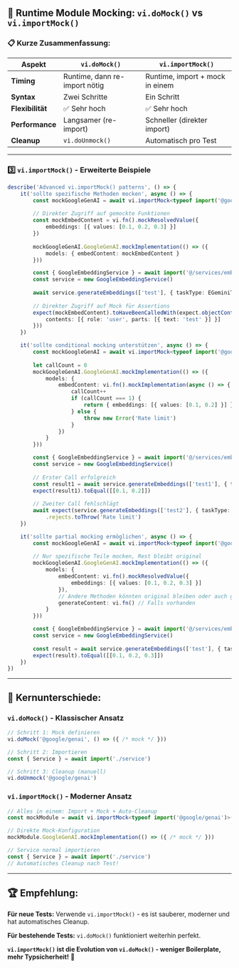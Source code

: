 ## **🔄 Runtime Module Mocking: `vi.doMock()` vs `vi.importMock()`**

### **📋 Kurze Zusammenfassung:**

| Aspekt | `vi.doMock()` | `vi.importMock()` |
|--------|---------------|-------------------|
| **Timing** | Runtime, dann re-import nötig | Runtime, import + mock in einem |
| **Syntax** | Zwei Schritte | Ein Schritt |
| **Flexibilität** | ✅ Sehr hoch | ✅ Sehr hoch |
| **Performance** | Langsamer (re-import) | Schneller (direkter import) |
| **Cleanup** | `vi.doUnmock()` | Automatisch pro Test |

---


### **3️⃣ `vi.importMock()` - Erweiterte Beispiele**

```typescript
describe('Advanced vi.importMock() patterns', () => {
    it('sollte spezifische Methoden mocken', async () => {
        const mockGoogleGenAI = await vi.importMock<typeof import('@google/genai')>('@google/genai')
        
        // Direkter Zugriff auf gemockte Funktionen
        const mockEmbedContent = vi.fn().mockResolvedValue({
            embeddings: [{ values: [0.1, 0.2, 0.3] }]
        })
        
        mockGoogleGenAI.GoogleGenAI.mockImplementation(() => ({
            models: { embedContent: mockEmbedContent }
        }))

        const { GoogleEmbeddingService } = await import('@/services/embedding/google/embedding-service.ts')
        const service = new GoogleEmbeddingService()
        
        await service.generateEmbeddings(['test'], { taskType: EGeminiTaskType.retrievalQuery })
        
        // Direkter Zugriff auf Mock für Assertions
        expect(mockEmbedContent).toHaveBeenCalledWith(expect.objectContaining({
            contents: [{ role: 'user', parts: [{ text: 'test' }] }]
        }))
    })

    it('sollte conditional mocking unterstützen', async () => {
        const mockGoogleGenAI = await vi.importMock<typeof import('@google/genai')>('@google/genai')
        
        let callCount = 0
        mockGoogleGenAI.GoogleGenAI.mockImplementation(() => ({
            models: {
                embedContent: vi.fn().mockImplementation(async () => {
                    callCount++
                    if (callCount === 1) {
                        return { embeddings: [{ values: [0.1, 0.2] }] }
                    } else {
                        throw new Error('Rate limit')
                    }
                })
            }
        }))

        const { GoogleEmbeddingService } = await import('@/services/embedding/google/embedding-service.ts')
        const service = new GoogleEmbeddingService()
        
        // Erster Call erfolgreich
        const result1 = await service.generateEmbeddings(['test1'], { taskType: EGeminiTaskType.retrievalQuery })
        expect(result1).toEqual([[0.1, 0.2]])
        
        // Zweiter Call fehlschlägt
        await expect(service.generateEmbeddings(['test2'], { taskType: EGeminiTaskType.retrievalQuery }))
            .rejects.toThrow('Rate limit')
    })

    it('sollte partial mocking ermöglichen', async () => {
        const mockGoogleGenAI = await vi.importMock<typeof import('@google/genai')>('@google/genai')
        
        // Nur spezifische Teile mocken, Rest bleibt original
        mockGoogleGenAI.GoogleGenAI.mockImplementation(() => ({
            models: {
                embedContent: vi.fn().mockResolvedValue({
                    embeddings: [{ values: [0.1, 0.2, 0.3] }]
                }),
                // Andere Methoden könnten original bleiben oder auch gemockt werden
                generateContent: vi.fn() // Falls vorhanden
            }
        }))

        const { GoogleEmbeddingService } = await import('@/services/embedding/google/embedding-service.ts')
        const service = new GoogleEmbeddingService()
        
        const result = await service.generateEmbeddings(['test'], { taskType: EGeminiTaskType.retrievalQuery })
        expect(result).toEqual([[0.1, 0.2, 0.3]])
    })
})
```

---

## **🎯 Kernunterschiede:**

### **`vi.doMock()` - Klassischer Ansatz**
```typescript
// Schritt 1: Mock definieren
vi.doMock('@google/genai', () => ({ /* mock */ }))

// Schritt 2: Importieren
const { Service } = await import('./service')

// Schritt 3: Cleanup (manuell)
vi.doUnmock('@google/genai')
```

### **`vi.importMock()` - Moderner Ansatz**
```typescript
// Alles in einem: Import + Mock + Auto-Cleanup
const mockModule = await vi.importMock<typeof import('@google/genai')>('@google/genai')

// Direkte Mock-Konfiguration
mockModule.GoogleGenAI.mockImplementation(() => ({ /* mock */ }))

// Service normal importieren
const { Service } = await import('./service')
// Automatisches Cleanup nach Test!
```

---

## **🏆 Empfehlung:**

**Für neue Tests:** Verwende `vi.importMock()` - es ist sauberer, moderner und hat automatisches Cleanup.

**Für bestehende Tests:** `vi.doMock()` funktioniert weiterhin perfekt.

**`vi.importMock()` ist die Evolution von `vi.doMock()` - weniger Boilerplate, mehr Typsicherheit!** 🚀
